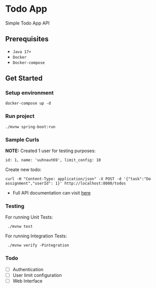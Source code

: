 # Todo App

Simple Todo App API

## Prerequisites

- `Java 17+`
- `Docker`
- `Docker-compose`

## Get Started

### Setup environment

```shell
docker-compose up -d
```

### Run project

```shell
./mvnw spring-boot:run 
```

### Sample Curls

**NOTE:**
Created 1 user for testing purposes:

```shell
id: 1, name: 'uuhnaut69', limit_config: 10
```

Create new todo:

```shell
curl -H "Content-Type: application/json" -X POST -d '{"task":"Do assignment","userId": 1}' http://localhost:8080/todos
```

- Full API documentation can visit [here](http://localhost:8080/swagger-ui/index.html#/)

### Testing

For running Unit Tests:

```shell
 ./mvnw test 
```

For running Integration Tests:

```shell
 ./mvnw verify -Pintegration 
```

### Todo

- [ ] Authentication
- [ ] User limit configuration
- [ ] Web Interface